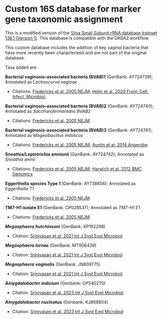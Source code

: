 # Custom 16S database for marker gene taxonomic assignment

This is a modified version of the [Silva Small Subunit rRNA database trainset 138.1 (Version 1)](https://https://zenodo.org/record/4587955). This database is compatible with the DADA2 workflow

This custom database includes the addition of key vaginal bacteria that have more recently been characterized and are not part of the original database. 

Taxa added are:

**Bacterial vaginosis–associated bacteria (BVAB)1** (GenBank: AY724739); Annotated as _Lachnocurva vaginae_

- Citations: [Fredericks et al. 2005 NEJM](https://doi.org/10.1056/nejmoa043802); [Holm et al. 2020 Front. Cell. Infect. Microbiol.](https://doi.org/10.3389/fcimb.2020.00117)


**Bacterial vaginosis–associated bacteria (BVAB)2** (GenBank: AY724740); Annotated as _Saccharofermentans BVAB2_

- Citations: [Fredericks et al. 2005 NEJM](https://doi.org/10.1056/nejmoa043802)


**Bacterial vaginosis–associated bacteria (BVAB)3** (GenBank: AY724741); Annotated as _Mageeibacillus indolicus_

- Citations: [Fredericks et al. 2005 NEJM](https://doi.org/10.1056/nejmoa043802); [Austin et al. 2014 Anaerobe](https://www.ncbi.nlm.nih.gov/pmc/articles/PMC4385425/)


**Sneathia/Leptotrichia amnionii** (GenBank: AY724742); Annotated as _Sneathia amnii_

- Citations: [Fredericks et al. 2005 NEJM](https://doi.org/10.1056/nejmoa043802); [Harwich et al. 2012 BMC Genomics](https://bmcgenomics.biomedcentral.com/articles/10.1186/1471-2164-13-S8-S4)


**Eggerthella species Type 1** (GenBank: AY738656); Annotated as _Eggerthella T1_

- Citations: [Fredericks et al. 2005 NEJM](https://doi.org/10.1056/nejmoa043802)


**TM7-H1 isolate E1** (GenBank: CP026537); Annotated as _TM7-H1 E1_

- Citations: [Fredericks et al. 2005 NEJM](https://www.nejm.org/doi/full/10.1056/NEJMoa043802)

**_Megasphaera hutchinsoni_** (GenBank: KP192298)

- Citation: [Srinivasan et al. 2021 Int J Syst Evol Microbiol](https://doi.org/10.1099/ijsem.0.004702)

**_Megasphaera lornae_** (GenBank: MT906439)

- Citation: [Srinivasan et al. 2021 Int J Syst Evol Microbiol](https://doi.org/10.1099/ijsem.0.004702)

**_Megasphaera vaginalis_** (GenBank: JN809775)

- Citation: [Srinivasan et al. 2021 Int J Syst Evol Microbiol](https://doi.org/10.1099/ijsem.0.004702)

**_Amygdalobacter indicium_** (Genbank: OP540270)

- Citation: [Srinivasan et al. 2023 Int J Syst Evol Microbiol](https://doi.org/10.1099/ijsem.0.006017)

**_Amygdalobacter nucleatus_** (Genbank: KJ868804)

- Citation: [Srinivasan et al. 2023 Int J Syst Evol Microbiol](https://doi.org/10.1099/ijsem.0.006017)
